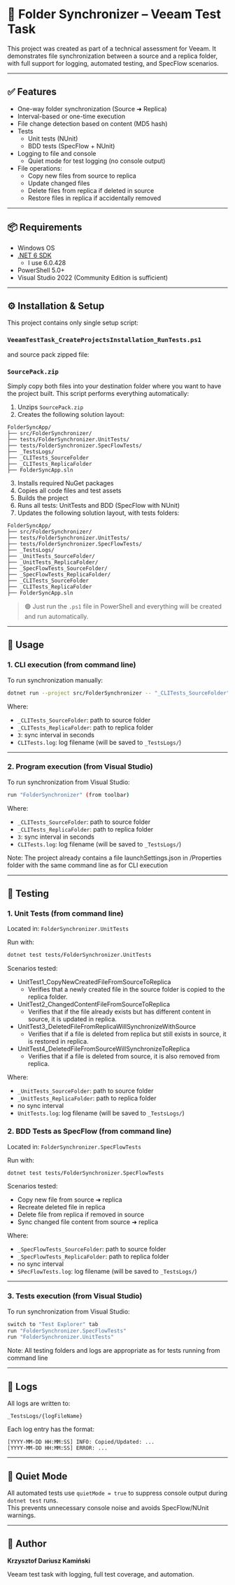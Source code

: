 # 📁 Folder Synchronizer – Veeam Test Task

This project was created as part of a technical assessment for Veeam. 
It demonstrates file synchronization between a source and a replica folder, with full support for logging, automated testing, and SpecFlow scenarios.

---

## ✅ Features

- One-way folder synchronization (Source ➜ Replica)
- Interval-based or one-time execution
- File change detection based on content (MD5 hash)
- Tests
  - Unit tests (NUnit)
  - BDD tests (SpecFlow + NUnit)
- Logging to file and console
  - Quiet mode for test logging (no console output)
- File operations:
  - Copy new files from source to replica
  - Update changed files
  - Delete files from replica if deleted in source
  - Restore files in replica if accidentally removed

---

## 📦 Requirements

- Windows OS
- [.NET 6 SDK](https://dotnet.microsoft.com/en-us/download/dotnet/6.0)
  - I use 6.0.428
- PowerShell 5.0+
- Visual Studio 2022 (Community Edition is sufficient)

---

## ⚙️ Installation & Setup

This project contains only single setup script:

### `VeeamTestTask_CreateProjectsInstallation_RunTests.ps1`

and source pack zipped file:

### `SourcePack.zip`

Simply copy both files into your destination folder where you want to have the project built.
This script performs everything automatically:

1. Unzips `SourcePack.zip`
2. Creates the following solution layout:

```
FolderSyncApp/
├── src/FolderSynchronizer/
├── tests/FolderSynchronizer.UnitTests/
├── tests/FolderSynchronizer.SpecFlowTests/
├── _TestsLogs/
├── _CLITests_SourceFolder
├── _CLITests_ReplicaFolder
├── FolderSyncApp.sln
```

3. Installs required NuGet packages
4. Copies all code files and test assets
5. Builds the project
6. Runs all tests: UnitTests and BDD (SpecFlow with NUnit)
7. Updates the following solution layout, with tests folders:

```
FolderSyncApp/
├── src/FolderSynchronizer/
├── tests/FolderSynchronizer.UnitTests/
├── tests/FolderSynchronizer.SpecFlowTests/
├── _TestsLogs/
├── _UnitTests_SourceFolder/
├── _UnitTests_ReplicaFolder/
├── _SpecFlowTests_SourceFolder/
├── _SpecFlowTests_ReplicaFolder/
├── _CLITests_SourceFolder
├── _CLITests_ReplicaFolder
├── FolderSyncApp.sln
```

> 🟢 Just run the `.ps1` file in PowerShell and everything will be created and run automatically.

---

## 🚀 Usage

### 1. CLI execution (from command line)

To run synchronization manually:

```bash
dotnet run --project src/FolderSynchronizer -- "_CLITests_SourceFolder" "_CLITests_ReplicaFolder" 3 "CLITests.log"
```

Where:
- `_CLITests_SourceFolder`: path to source folder
- `_CLITests_ReplicaFolder`: path to replica folder
- `3`: sync interval in seconds
- `CLITests.log`: log filename (will be saved to `_TestsLogs/`)

---

### 2. Program execution (from Visual Studio)

To run synchronization from Visual Studio:

```bash
run "FolderSynchronizer" (from toolbar)
```

Where:
- `_CLITests_SourceFolder`: path to source folder
- `_CLITests_ReplicaFolder`: path to replica folder
- `3`: sync interval in seconds
- `CLITests.log`: log filename (will be saved to `_TestsLogs/`)

Note:
The project already contains a file launchSettings.json in /Properties folder 
with the same command line as for CLI execution

---

## 🧪 Testing

### 1. Unit Tests (from command line)

Located in: `FolderSynchronizer.UnitTests`

Run with:

```bash
dotnet test tests/FolderSynchronizer.UnitTests
```

Scenarios tested:
- UnitTest1_CopyNewCreatedFileFromSourceToReplica
  - Verifies that a newly created file in the source folder is copied to the replica folder.
- UnitTest2_ChangedContentFileFromSourceToReplica
  - Verifies that if the file already exists but has different content in source, it is updated in replica.
- UnitTest3_DeletedFileFromReplicaWillSynchronizeWithSource
  - Verifies that if a file is deleted from replica but still exists in source, it is restored in replica.
- UnitTest4_DeletedFileFromSourceWillSynchronizeToReplica
  - Verifies that if a file is deleted from source, it is also removed from replica.

Where:
- `_UnitTests_SourceFolder`: path to source folder
- `_UnitTests_ReplicaFolder`: path to replica folder
- no sync interval
- `UnitTests.log`: log filename (will be saved to `_TestsLogs/`)

### 2. BDD Tests as SpecFlow (from command line)

Located in: `FolderSynchronizer.SpecFlowTests`

Run with:

```bash
dotnet test tests/FolderSynchronizer.SpecFlowTests
```

Scenarios tested:
- Copy new file from source ➜ replica
- Recreate deleted file in replica
- Delete file from replica if removed in source
- Sync changed file content from source ➜ replica

Where:
- `_SpecFlowTests_SourceFolder`: path to source folder
- `_SpecFlowTests_ReplicaFolder`: path to replica folder
- no sync interval
- `SPecFlowTests.log`: log filename (will be saved to `_TestsLogs/`)

---

### 3. Tests execution (from Visual Studio)

To run synchronization from Visual Studio:

```bash
switch to "Test Explorer" tab
run "FolderSynchronizer.SpecFlowTests"
run "FolderSynchronizer.UnitTests"
```

Note:
All testing folders and logs are appropriate as for tests running from command line

---

## 📁 Logs

All logs are written to:

```
_TestsLogs/{logFileName}
```

Each log entry has the format:

```
[YYYY-MM-DD HH:MM:SS] INFO: Copied/Updated: ...
[YYYY-MM-DD HH:MM:SS] ERROR: ...
```

---

## 🤫 Quiet Mode

All automated tests use `quietMode = true` to suppress console output during `dotnet test` runs.  
This prevents unnecessary console noise and avoids SpecFlow/NUnit warnings.

---

## 👤 Author

**Krzysztof Dariusz Kamiński**

Veeam test task with logging, full test coverage, and automation.
